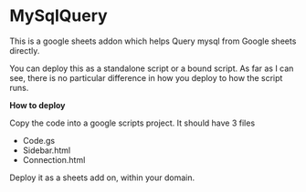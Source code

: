 # MySqlQuery
This is a google sheets addon which helps Query mysql from Google sheets directly.

You can deploy this as a standalone script or a bound script. As far as I can see, there is no particular difference in how you deploy to how the script runs. 

<b>How to deploy</b>

Copy the code into a google scripts project. It should have 3 files 
  - Code.gs
  - Sidebar.html
  - Connection.html

Deploy it as a sheets add on, within your domain.
